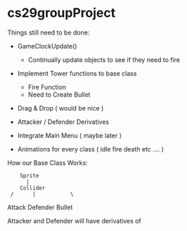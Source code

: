 # cs29groupProject

Things still need to be done:

- GameClockUpdate()
    - Continually update objects to see if they need to fire
 
- Implement Tower functions to base class
  -  Fire Function
    -  Need to Create Bullet

- Drag & Drop ( would be nice ) 

- Attacker / Defender Derivatives

- Integrate Main Menu ( maybe later )

- Animations for every class ( idle fire death etc .... )





How our Base Class Works:

        Sprite
          |
        Collider
     /      |           \
Attack     Defender    Bullet

Attacker and Defender will have derivatives of 


